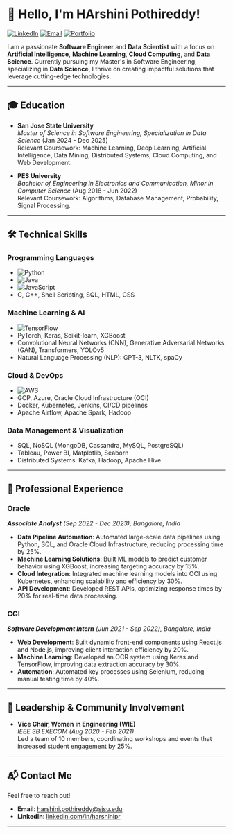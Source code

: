 # 👋 Hello, I'm HArshini Pothireddy!

[![LinkedIn](https://img.shields.io/badge/LinkedIn-blue?logo=linkedin&style=flat-square)](https://www.linkedin.com/in/harshinipr)
[![Email](https://img.shields.io/badge/Email-mail?logo=gmail&style=flat-square)](mailto:harshini.pothireddy@sjsu.edu)
[![Portfolio](https://img.shields.io/badge/Portfolio-000?style=flat-square&logo=github&logoColor=white)](https://github.com/HarshiniPothireddy)

I am a passionate **Software Engineer** and **Data Scientist** with a focus on **Artificial Intelligence**, **Machine Learning**, **Cloud Computing**, and **Data Science**. Currently pursuing my Master's in Software Engineering, specializing in **Data Science**, I thrive on creating impactful solutions that leverage cutting-edge technologies.

---

## 🎓 **Education**

- **San Jose State University**  
  _Master of Science in Software Engineering, Specialization in Data Science_ (Jan 2024 - Dec 2025)  
  Relevant Coursework: Machine Learning, Deep Learning, Artificial Intelligence, Data Mining, Distributed Systems, Cloud Computing, and Web Development.

- **PES University**  
  _Bachelor of Engineering in Electronics and Communication, Minor in Computer Science_ (Aug 2018 - Jun 2022)  
  Relevant Coursework: Algorithms, Database Management, Probability, Signal Processing.

---

## 🛠 **Technical Skills**

### **Programming Languages**  
- ![Python](https://img.shields.io/badge/Python-3776AB?style=flat-square&logo=python&logoColor=white)  
- ![Java](https://img.shields.io/badge/Java-ED8B00?style=flat-square&logo=java&logoColor=white)  
- ![JavaScript](https://img.shields.io/badge/JavaScript-F7DF1E?style=flat-square&logo=javascript&logoColor=black)  
- C, C++, Shell Scripting, SQL, HTML, CSS

### **Machine Learning & AI**  
- ![TensorFlow](https://img.shields.io/badge/TensorFlow-FF6F00?style=flat-square&logo=tensorflow&logoColor=white)  
- PyTorch, Keras, Scikit-learn, XGBoost  
- Convolutional Neural Networks (CNN), Generative Adversarial Networks (GAN), Transformers, YOLOv5  
- Natural Language Processing (NLP): GPT-3, NLTK, spaCy

### **Cloud & DevOps**  
- ![AWS](https://img.shields.io/badge/AWS-FF9900?style=flat-square&logo=amazonaws&logoColor=white)  
- GCP, Azure, Oracle Cloud Infrastructure (OCI)  
- Docker, Kubernetes, Jenkins, CI/CD pipelines  
- Apache Airflow, Apache Spark, Hadoop

### **Data Management & Visualization**  
- SQL, NoSQL (MongoDB, Cassandra, MySQL, PostgreSQL)  
- Tableau, Power BI, Matplotlib, Seaborn  
- Distributed Systems: Kafka, Hadoop, Apache Hive

---

## 💼 **Professional Experience**

### **Oracle**  
_**Associate Analyst** (Sep 2022 - Dec 2023), Bangalore, India_  
- **Data Pipeline Automation**: Automated large-scale data pipelines using Python, SQL, and Oracle Cloud Infrastructure, reducing processing time by 25%.
- **Machine Learning Solutions**: Built ML models to predict customer behavior using XGBoost, increasing targeting accuracy by 15%.
- **Cloud Integration**: Integrated machine learning models into OCI using Kubernetes, enhancing scalability and efficiency by 30%.
- **API Development**: Developed REST APIs, optimizing response times by 20% for real-time data processing.

### **CGI**  
_**Software Development Intern** (Jun 2021 - Sep 2022), Bangalore, India_  
- **Web Development**: Built dynamic front-end components using React.js and Node.js, improving client interaction efficiency by 20%.
- **Machine Learning**: Developed an OCR system using Keras and TensorFlow, improving data extraction accuracy by 30%.
- **Automation**: Automated key processes using Selenium, reducing manual testing time by 40%.

---

## 💼 **Leadership & Community Involvement**
- **Vice Chair, Women in Engineering (WIE)**  
  _IEEE SB EXECOM (Aug 2020 - Feb 2021)_  
  Led a team of 10 members, coordinating workshops and events that increased student engagement by 25%.

---

## 📬 **Contact Me**

Feel free to reach out!  
- **Email**: [harshini.pothireddy@sjsu.edu](mailto:harshini.pothireddy@sjsu.edu)  
- **LinkedIn**: [linkedin.com/in/harshinipr](https://www.linkedin.com/in/harshinipr)

---

